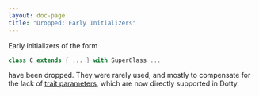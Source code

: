 ```yaml
---
layout: doc-page
title: "Dropped: Early Initializers"
---
```


Early initializers of the form
```scala
class C extends { ... } with SuperClass ...
```
have been dropped. They were rarely used, and mostly to compensate for the lack of
[trait parameters](../other-new-features/trait-parameters.md), which are now directly supported in Dotty.
